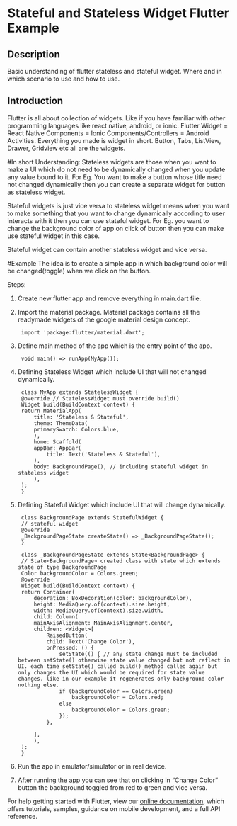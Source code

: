 # Stateful and Stateless Widget Flutter Example
## Description

Basic understanding of flutter stateless and stateful widget. Where and in which scenario to use and how to use.

## Introduction

Flutter is all about collection of widgets. Like if you have familiar with other programming languages like react native, android, or ionic.
Flutter Widget = React Native Components = Ionic Components/Controllers = Android Activities. Everything you made is widget in short.
Button, Tabs, ListView, Drawer, Gridview etc all are the widgets.

#In short Understanding:
Stateless widgets are those when you want to make a UI which do not need to be dynamically changed when you update any value bound to it.
For Eg. You want to make a button whose title need not changed dynamically then you can create a separate widget for button as stateless widget.

Stateful widgets is just vice versa to stateless widget means when you want to make something that you want to change dynamically according to user interacts with it then you can use stateful widget.
For Eg. you want to change the background color of app on click of button then you can make use stateful widget in this case.

Stateful widget can contain another stateless widget and vice versa.

#Example
The idea is to create a simple app in which background color will be changed(toggle) when we click on the button.

Steps:

1. Create new flutter app and remove everything in main.dart file.

2. Import the material package. Material package contains all the readymade widgets of the google material design concept.
	
        import 'package:flutter/material.dart';

3. Define main method of the app which is the entry point of the app.
	
        void main() => runApp(MyApp());

4. Defining Stateless Widget which include UI that will not changed dynamically.

        class MyApp extends StatelessWidget {
        @override // StatelessWidget must override build()
        Widget build(BuildContext context) {
        return MaterialApp(
            title: 'Stateless & Stateful',
            theme: ThemeData(
            primarySwatch: Colors.blue,
            ),
            home: Scaffold(
            appBar: AppBar(
                title: Text('Stateless & Stateful'),
            ),
            body: BackgroundPage(), // including stateful widget in stateless widget
            ),
        ); 
        }

5. Defining Stateful Widget which include UI that will change dynamically.

        class BackgroundPage extends StatefulWidget {
        // stateful widget
        @override
        _BackgroundPageState createState() => _BackgroundPageState();
        }

        class _BackgroundPageState extends State<BackgroundPage> {
        // State<BackgroundPage> created class with state which extends state of type BackgroundPage
        Color backgroundColor = Colors.green;
        @override
        Widget build(BuildContext context) {
        return Container(
            decoration: BoxDecoration(color: backgroundColor),
            height: MediaQuery.of(context).size.height,
            width: MediaQuery.of(context).size.width,
            child: Column(
            mainAxisAlignment: MainAxisAlignment.center,
            children: <Widget>[
                RaisedButton(
                child: Text('Change Color'),
                onPressed: () {
                    setState(() { // any state change must be included between setState() otherwise state value changed but not reflect in UI. each time setState() called build() method called again but only changes the UI which would be required for state value changes. like in our example it regenerates only background color nothing else.
                    if (backgroundColor == Colors.green)
                        backgroundColor = Colors.red;
                    else
                        backgroundColor = Colors.green;
                    });
                },
                
            ],
            ),
        ); 
        }

6. Run the app in emulator/simulator or in real device.
7. After running the app you can see that  on clicking in “Change Color” button the background toggled from red to green and vice versa.


For help getting started with Flutter, view our 
[online documentation](https://flutter.dev/docs), which offers tutorials, 
samples, guidance on mobile development, and a full API reference.

